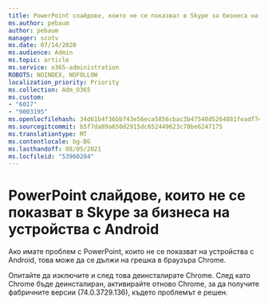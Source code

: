 ```yaml
---
title: PowerPoint слайдове, които не се показват в Skype за бизнеса на устройства с Android
ms.author: pebaum
author: pebaum
manager: scotv
ms.date: 07/14/2020
ms.audience: Admin
ms.topic: article
ms.service: o365-administration
ROBOTS: NOINDEX, NOFOLLOW
localization_priority: Priority
ms.collection: Adm_O365
ms.custom:
- "6017"
- "9003195"
ms.openlocfilehash: 34d61b4f36bb743e56eca5856cbac3b47540d5264881feadf74fe20bf88d64b8
ms.sourcegitcommit: b5f7da89a650d2915dc652449623c78be6247175
ms.translationtype: MT
ms.contentlocale: bg-BG
ms.lasthandoff: 08/05/2021
ms.locfileid: "53960284"
---
```

# <a name="powerpoint-slides-not-showing-in-skype-for-business-on-android-devices"></a>PowerPoint слайдове, които не се показват в Skype за бизнеса на устройства с Android

Ако имате проблем с PowerPoint, които не се показват на устройства с Android, това може да се дължи на грешка в браузъра Chrome.

Опитайте да изключите и след това деинсталирате Chrome. След като Chrome бъде деинсталиран, активирайте отново Chrome, за да получите фабричните версии (74.0.3729.136), където проблемът е решен.